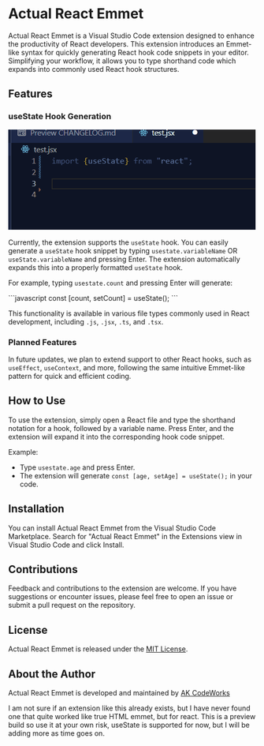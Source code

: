 # Actual React Emmet

Actual React Emmet is a Visual Studio Code extension designed to enhance the productivity of React developers. This extension introduces an Emmet-like syntax for quickly generating React hook code snippets in your editor. Simplifying your workflow, it allows you to type shorthand code which expands into commonly used React hook structures.

## Features

### useState Hook Generation

![Demo](/demo.gif)

Currently, the extension supports the `useState` hook. You can easily generate a `useState` hook snippet by typing `usestate.variableName` OR `useState.variableName` and pressing Enter. The extension automatically expands this into a properly formatted `useState` hook.

For example, typing `usestate.count` and pressing Enter will generate:

\```javascript
const [count, setCount] = useState();
\```

This functionality is available in various file types commonly used in React development, including `.js`, `.jsx`, `.ts`, and `.tsx`.

### Planned Features

In future updates, we plan to extend support to other React hooks, such as `useEffect`, `useContext`, and more, following the same intuitive Emmet-like pattern for quick and efficient coding.

## How to Use

To use the extension, simply open a React file and type the shorthand notation for a hook, followed by a variable name. Press Enter, and the extension will expand it into the corresponding hook code snippet.

Example:

- Type `usestate.age` and press Enter.
- The extension will generate `const [age, setAge] = useState();` in your code.

## Installation

You can install Actual React Emmet from the Visual Studio Code Marketplace. Search for "Actual React Emmet" in the Extensions view in Visual Studio Code and click Install.

## Contributions

Feedback and contributions to the extension are welcome. If you have suggestions or encounter issues, please feel free to open an issue or submit a pull request on the repository.

## License

Actual React Emmet is released under the [MIT License](LICENSE.txt).

## About the Author

Actual React Emmet is developed and maintained by [AK CodeWorks](https://github.com/AKCodeWorks)


I am not sure if an extension like this already exists, but I have never found one that quite worked like true HTML emmet, but for react. This is a preview build so use it at your own risk, useState is supported for now, but I will be adding more as time goes on.